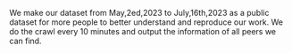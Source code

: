 We make our dataset from May,2ed,2023 to July,16th,2023 as a public dataset for more people to better understand and reproduce our work.
We do the crawl every 10 minutes and output the information of all peers we can find. 
